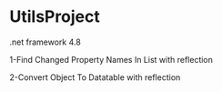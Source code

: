 # UtilsProject
.net framework 4.8 

1-Find Changed Property Names In List with reflection

2-Convert Object To Datatable with reflection
 
